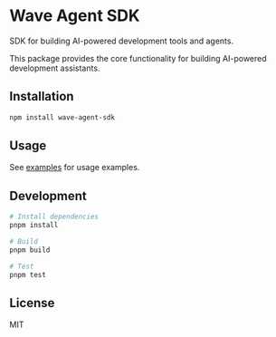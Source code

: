 # Wave Agent SDK

SDK for building AI-powered development tools and agents.

This package provides the core functionality for building AI-powered development assistants.

## Installation

```bash
npm install wave-agent-sdk
```

## Usage

See [examples](./examples) for usage examples.


## Development

```bash
# Install dependencies
pnpm install

# Build
pnpm build

# Test
pnpm test
```

## License

MIT
